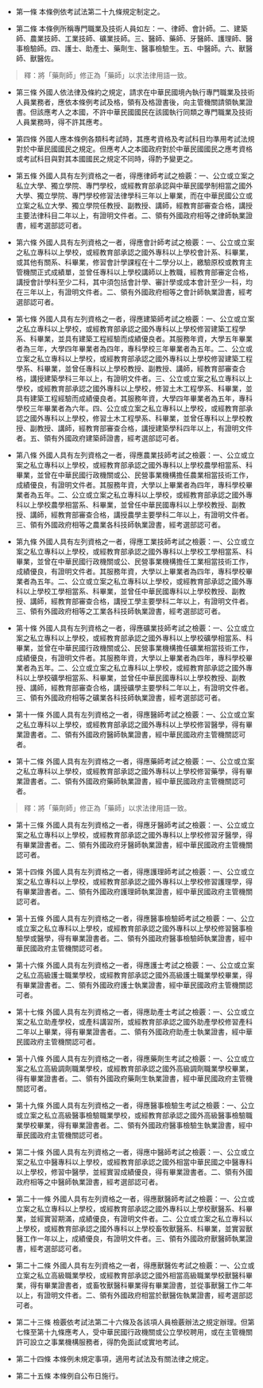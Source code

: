 * 第一條 本條例依考試法第二十九條規定制定之。

* 第二條 本條例所稱專門職業及技術人員如左：一、律師、會計師。二、建築師、農業技師、工業技師、礦業技師。三、醫師、藥師、牙醫師、護理師、醫事檢驗師。四、護士、助產士、藥劑生、醫事檢驗生。五、中醫師。六、獸醫師、獸醫佐。

> 釋：將「藥劑師」修正為「藥師」以求法律用語一致。

* 第三條 外國人依法律及條約之規定，請求在中華民國境內執行專門職業及技術人員業務者，應依本條例考試及格，領有及格證書後，向主管機關請領執業證書。但該應考人之本國，不許中華民國國民在該國執行同類之專門職業及技術人員業務時，得不許其應考。

* 第四條 外國人應本條例各類科考試時，其應考資格及考試科目均準用考試法規對於中華民國國民之規定。但應考人之本國政府對於中華民國國民之應考資格或考試科目與對其本國國民之規定不同時，得酌予變更之。

* 第五條 外國人具有左列資格之一者，得應律師考試之檢覈：一、公立或立案之私立大學、獨立學院、專門學校，或經教育部承認與中華民國學制相當之國外大學、獨立學院、專門學校修習法律學科三年以上畢業，而在中華民國公立或立案之私立大學、獨立學院任教授、副教授、講師，經教育部審查合格，講授主要法律科目二年以上，有證明文件者。二、領有外國政府相等之律師執業證書，經考選部認可者。

* 第六條 外國人具有左列資格之一者，得應會計師考試之檢覈：一、公立或立案之私立專科以上學校，或經教育部承認之國外專科以上學校會計系、科畢業，或其他有關系、科畢業，修習會計學課程在十二學分以上，繳驗原校或教育主管機關正式成績單，並曾任專科以上學校講師以上教職，經教育部審定合格，講授會計學科至少二科，其中須包括會計學、審計學或成本會計至少一科，均在三年以上，有證明文件者。二、領有外國政府相等之會計師執業證書，經考選部認可者。

* 第七條 外國人具有左列資格之一者，得應建築師考試之檢覈：一、公立或立案之私立專科以上學校，或經教育部承認之國外專科以上學校修習建築工程學系、科畢業，並具有建築工程經驗而成績優良者。其服務年資，大學五年畢業者為三年，大學四年畢業者為四年，專科學校三年畢業者為五年。二、公立或立案之私立專科以上學校，或經教育部承認之國外專科以上學校修習建築工程學系、科畢業，並曾任專科以上學校教授、副教授、講師，經教育部審查合格，講授建築學科三年以上，有證明文件者。三、公立或立案之私立專科以上學校，或經教育部承認之國外專科以上學校，修習土木工程學系、科畢業，並具有建築工程經驗而成績優良者。其服務年資，大學四年畢業者為五年，專科學校三年畢業者為六年。四、公立或立案之私立專科以上學校，或經教育部承認之國外專科以上學校，修習土木工程學系、科畢業，並曾任專科以上學校教授、副教授、講師，經教育部審查合格，講授建築學科四年以上，有證明文件者。五、領有外國政府建築師證書，經考選部認可者。

* 第八條 外國人具有左列資格之一者，得應農業技師考試之檢覈：一、公立或立案之私立專科以上學校，或經教育部承認之國外專科以上學校農學相當系、科畢業，並曾在中華民國行政機關或公、民營事業機構擔任農業相當技術工作，成績優良，有證明文件者。其服務年資，大學以上畢業者為四年，專科學校畢業者為五年。二、公立或立案之私立專科以上學校，或經教育部承認之國外專科以上學校農學相當系、科畢業，並曾任中華民國專科以上學校教授、副教授、講師，經教育部審查合格，講授農學主要學科二年以上，有證明文件者。三、領有外國政府相等之農業各科技師執業證書，經考選部認可者。

* 第九條 外國人具有左列資格之一者，得應工業技師考試之檢覈：一、公立或立案之私立專科以上學校，或經教育部承認之國外專科以上學校工學相當系、科畢業，並曾在中華民國行政機關或公、民營事業機構擔任工業相當技術工作，成績優良，有證明文件者。其服務年資，大學以上畢業者為四年，專科學校畢業者為五年。二、公立或立案之私立專科以上學校，或經教育部承認之國外專科以上學校工學相當系、科畢業，並曾任中華民國專科以上學校教授、副教授、講師，經教育部審查合格，講授工學主要學科二年以上，有證明文件者。三、領有外國政府相等之工業各科技師執業證書，經考選部認可者。

* 第十條 外國人具有左列資格之一者，得應礦業技師考試之檢覈：一、公立或立案之私立專科以上學校，或經教育部承認之國外專科以上學校礦學相當系、科畢業，並曾在中華民國行政機關或公、民營事業機構擔任礦業相當技術工作，成績優良，有證明文件者。其服務年資，大學以上畢業者為四年，專科學校畢業者為五年。二、公立或立案之私立專科以上學校，或經教育部承認之國外專科以上學校礦學相當系、科畢業，並曾任中華民國專科以上學校教授、副教授、講師，經教育部審查合格，講授礦學主要學科二年以上，有證明文件者。三、領有外國政府相等之礦業各科技師執業證書，經考選部認可者。

* 第十一條 外國人具有左列資格之一者，得應醫師考試之檢覈：一、公立或立案之私立專科以上學校，或經教育部承認之國外專科以上學校修習醫學，得有畢業證書者。二、領有外國政府醫師執業證書，經中華民國政府主管機關認可者。

* 第十二條 外國人具有左列資格之一者，得應藥師考試之檢覈：一、公立或立案之私立專科以上學校，或經教育部承認之國外專科以上學校修習藥學，得有畢業證書者。二、領有外國政府藥師執業證書，經中華民國政府主管機關認可者。

> 釋：將「藥劑師」修正為「藥師」以求法律用語一致。

* 第十三條 外國人具有左列資格之一者，得應牙醫師考試之檢覈：一、公立或立案之私立專科以上學校，或經教育部承認之國外專科以上學校修習牙醫學，得有畢業證書者。二、領有外國政府牙醫師執業證書，經中華民國政府主管機關認可者。

* 第十四條 外國人具有左列資格之一者，得應護理師考試之檢覈：一、公立或立案之私立專科以上學校，或經教育部承認之國外專科以上學校修習護理學，得有畢業證書者。二、領有外國政府護理師執業證書，經中華民國政府主管機關認可者。

* 第十五條 外國人具有左列資格之一者，得應醫事檢驗師考試之檢覈：一、公立或立案之私立專科以上學校，或經教育部承認之國外專科以上學校修習醫事檢驗學或醫學，得有畢業證書者。二、領有外國政府醫事檢驗師執業證書，經中華民國政府主管機關認可者。

* 第十六條 外國人具有左列資格之一者，得應護士考試之檢覈：一、公立或立案之私立高級護士職業學校，或經教育部承認之國外高級護士職業學校畢業，得有畢業證書者。二、領有外國政府護士執業證書，經中華民國政府主管機關認可者。

* 第十七條 外國人具有左列資格之一者，得應助產士考試之檢覈：一、公立或立案之私立助產學校，或產科講習所，或經教育部承認之國外助產學校修習產科二年以上畢業，得有畢業證書者。二、領有外國政府助產士執業證書，經中華民國政府主管機關認可者。

* 第十八條 外國人具有左列資格之一者，得應藥劑生考試之檢覈：一、公立或立案之私立高級調劑職業學校，或經教育部承認之國外高級調劑職業學校畢業，得有畢業證書者。二、領有外國政府藥劑生執業證書，經中華民國政府主管機關認可者。

* 第十九條 外國人具有左列資格之一者，得應醫事檢驗生考試之檢覈：一、公立或立案之私立高級醫事檢驗職業學校，或經教育部承認之國外高級醫事檢驗職業學校畢業，得有畢業證書者。二、領有外國政府醫事檢驗生執業證書，經中華民國政府主管機關認可者。

* 第二十條 外國人具有左列資格之一者，得應中醫師考試之檢覈：一、公立或立案之私立中醫專科以上學校，或經教育部承認之國外相當中華民國之中醫專科以上學校，修習中醫學，並經實習成績優良，得有畢業證書者。二、領有外國政府相等之中醫師執業證書，經考選部認可者。

* 第二十一條 外國人具有左列資格之一者，得應獸醫師考試之檢覈：一、公立或立案之私立專科以上學校，或經教育部承認之國外專科以上學校獸醫系、科畢業，並經實習期滿，成績優良，有證明文件者。二、公立或立案之私立專科以上學校，或經教育部承認之國外專科以上學校畜牧獸醫系、科畢業，並實習獸醫工作一年以上，成績優良，有證明文件者。三、領有外國政府獸醫師執業證書，經考選部認可者。

* 第二十二條 外國人具有左列資格之一者，得應獸醫佐考試之檢覈：一、公立或立案之私立高級職業學校，或經教育部承認之國外相當高級職業學校獸醫科畢業，得有畢業證書者，或畜牧獸醫科畢業得有畢業證書，並從事獸醫工作二年以上，有證明文件者。二、領有外國政府相當於獸醫佐執業證書，經考選部認可者。

* 第二十三條 檢覈依考試法第二十六條及各該項人員檢覈辦法之規定辦理。但第七條至第十九條應考人，受中華民國行政機關或公立學校聘用，或在主管機關許可設立之事業機構服務者，得酌免面試或實地考試。

* 第二十四條 本條例未規定事項，適用考試法及有關法律之規定。

* 第二十五條 本條例自公布日施行。

